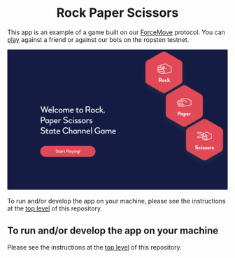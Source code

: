 <h1 align="center">
Rock Paper Scissors
</h1>

This app is an example of a game built on our [ForceMove](https://magmo.com/force-move-games.pdf) protocol. You can [play](https://demo.magmo.com) against a friend or against our bots on the ropsten testnet.

![splash](./screens.png 'screens')

To run and/or develop the app on your machine, please see the instructions at the [top level](https://github.com/magmo/apps) of this repository.

## To run and/or develop the app on your machine
 Please see the instructions at the [top level](https://github.com/magmo/apps) of this repository.

